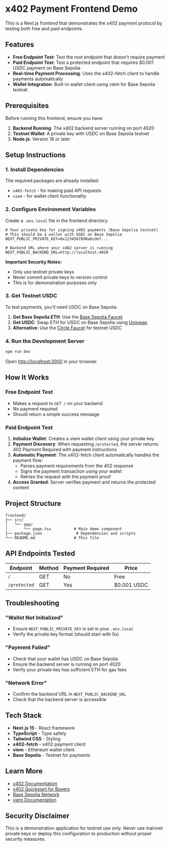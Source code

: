 # x402 Payment Frontend Demo

This is a Next.js frontend that demonstrates the x402 payment protocol by testing both free and paid endpoints.

## Features

- **Free Endpoint Test**: Test the root endpoint that doesn't require payment
- **Paid Endpoint Test**: Test a protected endpoint that requires $0.001 USDC payment on Base Sepolia
- **Real-time Payment Processing**: Uses the x402-fetch client to handle payments automatically
- **Wallet Integration**: Built-in wallet client using viem for Base Sepolia testnet

## Prerequisites

Before running this frontend, ensure you have:

1. **Backend Running**: The x402 backend server running on port 4020
2. **Testnet Wallet**: A private key with USDC on Base Sepolia testnet
3. **Node.js**: Version 18 or later

## Setup Instructions

### 1. Install Dependencies

The required packages are already installed:
- `x402-fetch` - for making paid API requests
- `viem` - for wallet client functionality

### 2. Configure Environment Variables

Create a `.env.local` file in the frontend directory:

```env
# Your private key for signing x402 payments (Base Sepolia testnet)
# This should be a wallet with USDC on Base Sepolia
NEXT_PUBLIC_PRIVATE_KEY=0x1234567890abcdef...

# Backend URL where your x402 server is running
NEXT_PUBLIC_BACKEND_URL=http://localhost:4020
```

**Important Security Notes:**
- Only use testnet private keys
- Never commit private keys to version control
- This is for demonstration purposes only

### 3. Get Testnet USDC

To test payments, you'll need USDC on Base Sepolia:

1. **Get Base Sepolia ETH**: Use the [Base Sepolia Faucet](https://www.coinbase.com/faucets/base-sepolia-faucet)
2. **Get USDC**: Swap ETH for USDC on Base Sepolia using [Uniswap](https://app.uniswap.org/)
3. **Alternative**: Use the [Circle Faucet](https://faucet.circle.com/) for testnet USDC

### 4. Run the Development Server

```bash
npm run dev
```

Open [http://localhost:3000](http://localhost:3000) in your browser.

## How It Works

### Free Endpoint Test
- Makes a request to `GET /` on your backend
- No payment required
- Should return a simple success message

### Paid Endpoint Test
1. **Initialize Wallet**: Creates a viem wallet client using your private key
2. **Payment Discovery**: When requesting `/protected`, the server returns 402 Payment Required with payment instructions
3. **Automatic Payment**: The x402-fetch client automatically handles the payment flow:
   - Parses payment requirements from the 402 response
   - Signs the payment transaction using your wallet
   - Retries the request with the payment proof
4. **Access Granted**: Server verifies payment and returns the protected content

## Project Structure

```
frontend/
├── src/
│   └── app/
│       └── page.tsx          # Main demo component
├── package.json               # Dependencies and scripts
└── README.md                 # This file
```

## API Endpoints Tested

| Endpoint | Method | Payment Required | Price |
|----------|--------|------------------|-------|
| `/` | GET | No | Free |
| `/protected` | GET | Yes | $0.001 USDC |

## Troubleshooting

### "Wallet Not Initialized"
- Ensure `NEXT_PUBLIC_PRIVATE_KEY` is set in your `.env.local`
- Verify the private key format (should start with 0x)

### "Payment Failed"
- Check that your wallet has USDC on Base Sepolia
- Ensure the backend server is running on port 4020
- Verify your private key has sufficient ETH for gas fees

### "Network Error"
- Confirm the backend URL in `NEXT_PUBLIC_BACKEND_URL`
- Check that the backend server is accessible

## Tech Stack

- **Next.js 15** - React framework
- **TypeScript** - Type safety
- **Tailwind CSS** - Styling
- **x402-fetch** - x402 payment client
- **viem** - Ethereum wallet client
- **Base Sepolia** - Testnet for payments

## Learn More

- [x402 Documentation](https://x402.gitbook.io/x402/)
- [x402 Quickstart for Buyers](https://x402.gitbook.io/x402/getting-started/quickstart-for-buyers)
- [Base Sepolia Network](https://docs.base.org/network-information)
- [viem Documentation](https://viem.sh/)

## Security Disclaimer

This is a demonstration application for testnet use only. Never use mainnet private keys or deploy this configuration to production without proper security measures.
